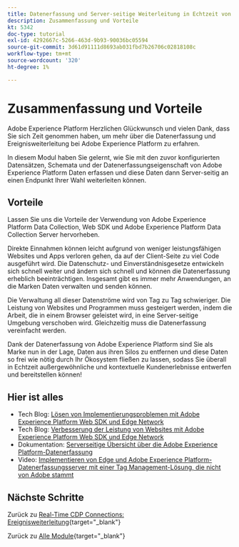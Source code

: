 ```yaml
---
title: Datenerfassung und Server-seitige Weiterleitung in Echtzeit von Adobe Experience Platform - Zusammenfassung und Vorteile
description: Zusammenfassung und Vorteile
kt: 5342
doc-type: tutorial
exl-id: 4292667c-5266-463d-9b93-90036bc05594
source-git-commit: 3d61d91111d8693ab031fbd7b26706c02818108c
workflow-type: tm+mt
source-wordcount: '320'
ht-degree: 1%

---
```


# Zusammenfassung und Vorteile

Adobe Experience Platform Herzlichen Glückwunsch und vielen Dank, dass Sie sich Zeit genommen haben, um mehr über die Datenerfassung und Ereignisweiterleitung bei Adobe Experience Platform zu erfahren.

In diesem Modul haben Sie gelernt, wie Sie mit den zuvor konfigurierten Datensätzen, Schemata und der Datenerfassungseigenschaft von Adobe Experience Platform Daten erfassen und diese Daten dann Server-seitig an einen Endpunkt Ihrer Wahl weiterleiten können.

## Vorteile

Lassen Sie uns die Vorteile der Verwendung von Adobe Experience Platform Data Collection, Web SDK und Adobe Experience Platform Data Collection Server hervorheben.

Direkte Einnahmen können leicht aufgrund von weniger leistungsfähigen Websites und Apps verloren gehen, da auf der Client-Seite zu viel Code ausgeführt wird. Die Datenschutz- und Einverständnisgesetze entwickeln sich schnell weiter und ändern sich schnell und können die Datenerfassung erheblich beeinträchtigen. Insgesamt gibt es immer mehr Anwendungen, an die Marken Daten verwalten und senden können.

Die Verwaltung all dieser Datenströme wird von Tag zu Tag schwieriger. Die Leistung von Websites und Programmen muss gesteigert werden, indem die Arbeit, die in einem Browser geleistet wird, in eine Server-seitige Umgebung verschoben wird. Gleichzeitig muss die Datenerfassung vereinfacht werden.

Dank der Datenerfassung von Adobe Experience Platform sind Sie als Marke nun in der Lage, Daten aus ihren Silos zu entfernen und diese Daten so frei wie nötig durch Ihr Ökosystem fließen zu lassen, sodass Sie überall in Echtzeit außergewöhnliche und kontextuelle Kundenerlebnisse entwerfen und bereitstellen können!

## Hier ist alles

- Tech Blog: [Lösen von Implementierungsproblemen mit Adobe Experience Platform Web SDK und Edge Network](https://medium.com/adobetech/solving-implementation-pain-points-with-adobe-experience-platform-web-sdk-and-edge-network-880b635e6819)
- Tech Blog: [Verbesserung der Leistung von Websites mit Adobe Experience Platform Web SDK und Edge Network](https://medium.com/adobetech/boosting-website-performance-with-adobe-experience-platform-web-sdk-and-edge-network-329fcf70fdf9)
- Dokumentation: [Serverseitige Übersicht über die Adobe Experience Platform-Datenerfassung](https://experienceleague.adobe.com/docs/experience-platform/tags/event-forwarding/overview.html?lang=de#server-side-info)
- Video: [Implementieren von Edge und Adobe Experience Platform-Datenerfassungsserver mit einer Tag Management-Lösung, die nicht von Adobe stammt](https://video.tv.adobe.com/v/331986?quality=12&learn=on)

## Nächste Schritte

Zurück zu [Real-Time CDP Connections: Ereignisweiterleitung](./aep-data-collection-ssf.md){target="_blank"}

Zurück zu [Alle Module](./../../../../overview.md){target="_blank"}
